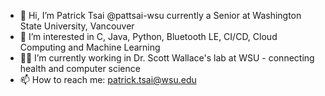 - 👋 Hi, I’m Patrick Tsai @pattsai-wsu currently a Senior at Washington State University, Vancouver
- 👀 I’m interested in C, Java, Python, Bluetooth LE, CI/CD, Cloud Computing and Machine Learning
- 🤷‍♂️ I’m currently working in Dr. Scott Wallace's lab at WSU - connecting health and computer science
- 📫 How to reach me: patrick.tsai@wsu.edu

<!---
pattsai-wsu/pattsai-wsu is a ✨ special ✨ repository because its `README.md` (this file) appears on your GitHub profile.
You can click the Preview link to take a look at your changes.
--->
